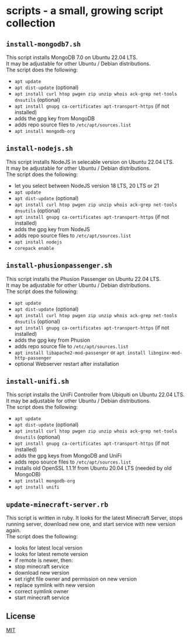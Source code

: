 # scripts - a small, growing script collection

## `install-mongodb7.sh`

This script installs MongoDB 7.0 on Ubuntu 22.04 LTS.\
It may be adjustable for other Ubuntu / Debian distributions.\
The script does the following:
* `apt update`
* `apt dist-update` (optional)
* `apt install curl htop pwgen zip unzip whois ack-grep net-tools dnsutils` (optional)
* `apt install gnupg ca-certificates apt-transport-https` (if not installed)
* adds the gpg key from MongoDB
* adds repo source files to `/etc/apt/sources.list`
* `apt install mongodb-org`

## `install-nodejs.sh`

This script installs NodeJS in selecable version on Ubuntu 22.04 LTS.\
It may be adjustable for other Ubuntu / Debian distributions.\
The script does the following:
* let you select between NodeJS version 18 LTS, 20 LTS or 21
* `apt update`
* `apt dist-update` (optional)
* `apt install curl htop pwgen zip unzip whois ack-grep net-tools dnsutils` (optional)
* `apt install gnupg ca-certificates apt-transport-https` (if not installed)
* adds the gpg key from NodeJS
* adds repo source files to `/etc/apt/sources.list`
* `apt install nodejs`
* `corepack enable`

## `install-phusionpassenger.sh`

This script installs the Phusion Passenger on Ubuntu 22.04 LTS.\
It may be adjustable for other Ubuntu / Debian distributions.\
The script does the following:
* `apt update`
* `apt dist-update` (optional)
* `apt install curl htop pwgen zip unzip whois ack-grep net-tools dnsutils` (optional)
* `apt install gnupg ca-certificates apt-transport-https` (if not installed)
* adds the gpg key from Phusion
* adds repo source file to `/etc/apt/sources.list`
* `apt install libapache2-mod-passenger` or `apt install libnginx-mod-http-passenger`
* optional Webserver restart after installation

## `install-unifi.sh`

This script installs the UniFi Controller from Ubiquiti on Ubuntu 22.04 LTS.\
It may be adjustable for other Ubuntu / Debian distributions.\
The script does the following:
* `apt update`
* `apt dist-update` (optional)
* `apt install curl htop pwgen zip unzip whois ack-grep net-tools dnsutils` (optional)
* `apt install gnupg ca-certificates apt-transport-https` (if not installed)
* adds the gpg keys from MongoDB and UniFi
* adds repo source files to `/etc/apt/sources.list`
* installs old OpenSSL 1.1.1f from Ubuntu 20.04 LTS (needed by old MongoDB)
* `apt install mongodb-org`
* `apt install unifi`

## `update-minecraft-server.rb`

This script is written in ruby. It looks for the latest Minecraft Server, stops running server, download new one, and start service with new version again.\
The script does the following:
* looks for latest local version
* looks for latest remote version
* if remote is newer, then:
 * stop minecraft service
 * download new version
 * set right file owner and permission on new version
 * replace symlink with new version
 * correct symlink owner
 * start minecraft service

## License
[MIT](LICENSE)
